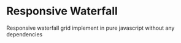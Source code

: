 # Responsive Waterfall

Responsive waterfall grid implement in pure javascript without any dependencies
